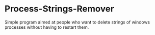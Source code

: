 # Process-Strings-Remover
Simple program aimed at people who want to delete strings of windows processes without having to restart them.
